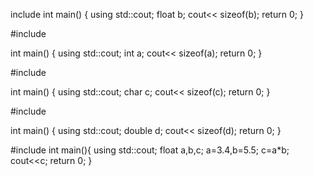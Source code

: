 

include <iostream>
int main()
{
using  std::cout;
float b;
 cout<< sizeof(b);
return 0;
}


#include <iostream>

int main()
{
using  std::cout;
int a;
 cout<< sizeof(a);
return 0;
}


#include <iostream>

int main()
{
using  std::cout;
char c;
 cout<< sizeof(c);
return 0;
}

#include <iostream>

int main()
{
using  std::cout;
double d;
 cout<< sizeof(d);
return 0;
}


#include<iostream>
int main(){
using std::cout;
float a,b,c;
a=3.4,b=5.5;
c=a*b;
cout<<c;
return 0;
}

